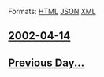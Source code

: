 
Formats: [HTML](2002/04/14/index.html)  [JSON](2002/04/14/index.json)  [XML](2002/04/14/index.xml)  

## [2002-04-14](/news/2002/04/14/index.md)

## [Previous Day...](/news/2002/04/13/index.md)

